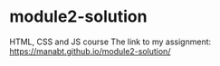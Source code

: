 # module2-solution
HTML, CSS and JS course
The link to my assignment: https://manabt.github.io/module2-solution/
